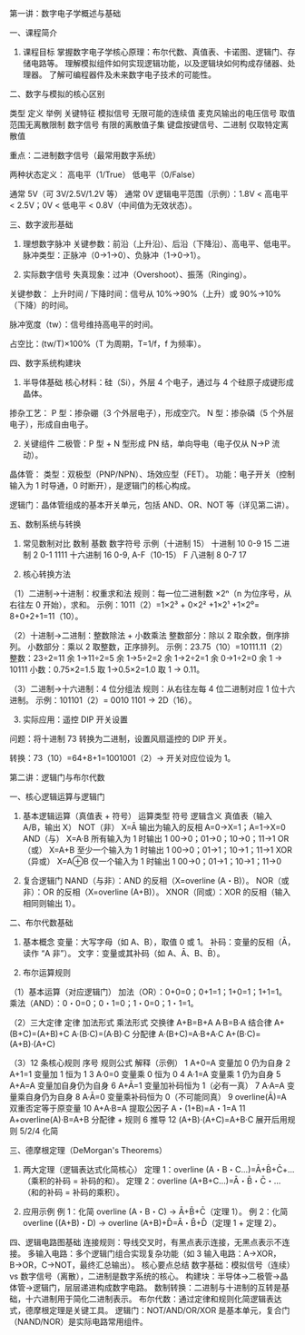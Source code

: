 第一讲：数字电子学概述与基础

一、课程简介
1. 课程目标
掌握数字电子学核心原理：布尔代数、真值表、卡诺图、逻辑门、存储电路等。
理解模拟组件如何实现逻辑功能，以及逻辑块如何构成存储器、处理器。
了解可编程器件及未来数字电子技术的可能性。

二、数字与模拟的核心区别

类型	定义	举例	关键特征
模拟信号	无限可能的连续值	麦克风输出的电压信号	取值范围无离散限制
数字信号	有限的离散值子集	键盘按键信号、二进制	仅取特定离散值

重点：二进制数字信号（最常用数字系统）

两种状态定义：
高电平（1/True）	低电平（0/False）

通常 5V（可 3V/2.5V/1.2V 等）	通常 0V
逻辑电平范围（示例）：1.8V < 高电平 < 2.5V；0V < 低电平 < 0.8V（中间值为无效状态）。

三、数字波形基础

1. 理想数字脉冲
关键参数：前沿（上升沿）、后沿（下降沿）、高电平、低电平。
脉冲类型：正脉冲（0→1→0）、负脉冲（1→0→1）。

2. 实际数字信号
失真现象：过冲（Overshoot）、振荡（Ringing）。

关键参数：
上升时间 / 下降时间：信号从 10%→90%（上升）或 90%→10%（下降）的时间。

脉冲宽度（tw）：信号维持高电平的时间。

占空比：(tw/T)×100%（T 为周期，T=1/f，f 为频率）。

四、数字系统构建块

1. 半导体基础
核心材料：硅（Si），外层 4 个电子，通过与 4 个硅原子成键形成晶体。

掺杂工艺：
P 型：掺杂硼（3 个外层电子），形成空穴。
N 型：掺杂磷（5 个外层电子），形成自由电子。

2. 关键组件
二极管：P 型 + N 型形成 PN 结，单向导电（电子仅从 N→P 流动）。

晶体管：
类型：双极型（PNP/NPN）、场效应型（FET）。
功能：电子开关（控制输入为 1 时导通，0 时断开），是逻辑门的核心构成。

逻辑门：晶体管组成的基本开关单元，包括 AND、OR、NOT 等（详见第二讲）。

五、数制系统与转换

1. 常见数制对比
数制	基数	数字符号	示例（十进制 15）
十进制	10	0-9	15
二进制	2	0-1	1111
十六进制	16	0-9, A-F（10-15）	F
八进制	8	0-7	17

2. 核心转换方法

（1）二进制→十进制：权重求和法
规则：每一位二进制数 ×2ⁿ（n 为位序号，从右往左 0 开始），求和。
示例：1011（2）=1×2³ + 0×2² +1×2¹ +1×2⁰= 8+0+2+1=11（10）。

（2）十进制→二进制：整数除法 + 小数乘法
整数部分：除以 2 取余数，倒序排列。
小数部分：乘以 2 取整数，正序排列。
示例：23.75（10）=10111.11（2）
整数：23÷2=11 余 1→11÷2=5 余 1→5÷2=2 余 1→2÷2=1 余 0→1÷2=0 余 1 → 10111
小数：0.75×2=1.5 取 1→0.5×2=1.0 取 1 → 0.11。

（3）二进制→十六进制：4 位分组法
规则：从右往左每 4 位二进制对应 1 位十六进制。
示例：101101（2）= 0010 1101 → 2D（16）。

3. 实际应用：遥控 DIP 开关设置

问题：将十进制 73 转换为二进制，设置风扇遥控的 DIP 开关。

转换：73（10）=64+8+1=1001001（2）→ 开关对应位设为 1。

第二讲：逻辑门与布尔代数

一、核心逻辑运算与逻辑门

1. 基本逻辑运算（真值表 + 符号）
运算类型	符号	逻辑含义	真值表（输入 A/B，输出 X）
NOT（非）	X=Ā	输出为输入的反相	A=0→X=1；A=1→X=0
AND（与）	X=A·B	所有输入为 1 时输出 1	00→0；01→0；10→0；11→1
OR（或）	X=A+B	至少一个输入为 1 时输出 1	00→0；01→1；10→1；11→1
XOR（异或）	X=A⊕B	仅一个输入为 1 时输出 1	00→0；01→1；10→1；11→0

2. 复合逻辑门
NAND（与非）：AND 的反相（X=overline (A・B)）。
NOR（或非）：OR 的反相（X=overline (A+B)）。
XNOR（同或）：XOR 的反相（输入相同则输出 1）。

二、布尔代数基础

1. 基本概念
变量：大写字母（如 A、B），取值 0 或 1。
补码：变量的反相（Ā，读作 “A 非”）。
文字：变量或其补码（如 A、Ā、B、B̄）。

2. 布尔运算规则

（1）基本运算（对应逻辑门）
加法（OR）：0+0=0；0+1=1；1+0=1；1+1=1。
乘法（AND）：0・0=0；0・1=0；1・0=0；1・1=1。

（2）三大定律
定律	加法形式	乘法形式
交换律	A+B=B+A	A·B=B·A
结合律	A+(B+C)=(A+B)+C	A·(B·C)=(A·B)·C
分配律	A·(B+C)=A·B+A·C	A+(B·C)=(A+B)·(A+C)

（3）12 条核心规则
序号	规则公式	解释（示例）
1	A+0=A	变量加 0 仍为自身
2	A+1=1	变量加 1 恒为 1
3	A·0=0	变量乘 0 恒为 0
4	A·1=A	变量乘 1 仍为自身
5	A+A=A	变量加自身仍为自身
6	A+Ā=1	变量加补码恒为 1（必有一真）
7	A·A=A	变量乘自身仍为自身
8	A·Ā=0	变量乘补码恒为 0（不可能同真）
9	overline(Ā)=A	双重否定等于原变量
10	A+A·B=A	提取公因子 A・(1+B)=A・1=A
11	A+overline(A)·B=A+B	分配律 + 规则 6 推导
12	(A+B)·(A+C)=A+B·C	展开后用规则 5/2/4 化简

三、德摩根定理（DeMorgan's Theorems）

1. 两大定理（逻辑表达式化简核心）
定理 1：overline (A・B・C...)=Ā+B̄+C̄+...（乘积的补码 = 补码的和）。
定理 2：overline (A+B+C...)=Ā・B̄・C̄・...（和的补码 = 补码的乘积）。

2. 应用示例
例 1：化简 overline (A・B・C) → Ā+B̄+C̄（定理 1）。
例 2：化简 overline ((A+B)・D) → overline (A+B)+D̄=Ā・B̄+D̄（定理 1 + 定理 2）。

四、逻辑电路图基础
连接规则：导线交叉时，有黑点表示连接，无黑点表示不连接。
多输入电路：多个逻辑门组合实现复杂功能（如 3 输入电路：A→XOR，B→OR，C→NOT，最终汇总输出）。
核心要点总结
数字基础：模拟信号（连续）vs 数字信号（离散），二进制是数字系统的核心。
构建块：半导体→二极管→晶体管→逻辑门，层层递进构成数字电路。
数制转换：二进制与十进制的互转是基础，十六进制用于简化二进制表示。
布尔代数：通过定律和规则化简逻辑表达式，德摩根定理是关键工具。
逻辑门：NOT/AND/OR/XOR 是基本单元，复合门（NAND/NOR）是实际电路常用组件。